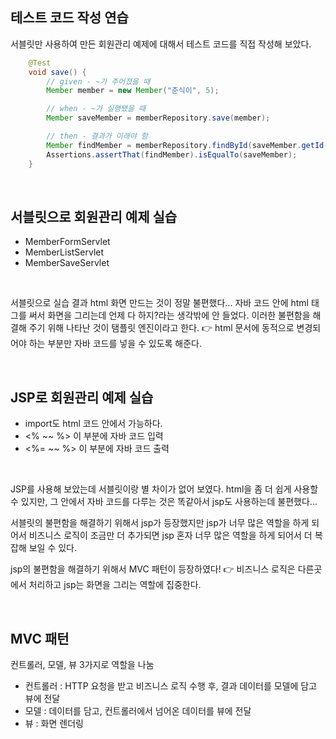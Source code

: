 ## 테스트 코드 작성 연습

서블릿만 사용하여 만든 회원관리 예제에 대해서 테스트 코드를 직접 작성해 보았다.

```java
    @Test
    void save() {
        // given - ~가 주어졌을 때
        Member member = new Member("춘식이", 5);

        // when - ~가 실행됐을 때
        Member saveMember = memberRepository.save(member);

        // then - 결과가 이래야 함
        Member findMember = memberRepository.findById(saveMember.getId());
        Assertions.assertThat(findMember).isEqualTo(saveMember);
    }
```
<br>

## 서블릿으로 회원관리 예제 실습

- MemberFormServlet
- MemberListServlet
- MemberSaveServlet

<br>

서블릿으로 실습 결과 html 화면 만드는 것이 정말 불편했다... 자바 코드 안에 html 태그를 써서 화면을 그리는데 언제 다 하지?라는 생각밖에 안 들었다.
이러한 불편함을 해결해 주기 위해 나타난 것이 탬플릿 엔진이라고 한다. 👉 html 문서에 동적으로 변경되어야 하는 부분만 자바 코드를 넣을 수 있도록 해준다.

<br>

## JSP로 회원관리 예제 실습
- import도 html 코드 안에서 가능하다.
- <% ~~ %> 이 부분에 자바 코드 입력
- <%= ~~ %> 이 부분에 자바 코드 출력

<br>

JSP를 사용해 보았는데 서블릿이랑 별 차이가 없어 보였다. html을 좀 더 쉽게 사용할 수 있지만, 그 안에서 자바 코드를 다루는 것은 똑같아서 jsp도 사용하는데 불편했다... 


서블릿의 불편함을 해결하기 위해서 jsp가 등장했지만 jsp가 너무 많은 역할을 하게 되어서 비즈니스 로직이 조금만 더 추가되면 jsp 혼자 너무 많은 역할을 하게 되어서 더 복잡해 보일 수 있다.


jsp의 불편함을 해결하기 위해서 MVC 패턴이 등장하였다! 👉 비즈니스 로직은 다른곳에서 처리하고 jsp는 화면을 그리는 역할에 집중한다.

<br>

## MVC 패턴
컨트롤러, 모델, 뷰 3가지로 역할을 나눔

- 컨트롤러 : HTTP 요청을 받고 비즈니스 로직 수행 후, 결과 데이터를 모델에 담고 뷰에 전달
- 모델 : 데이터를 담고, 컨트롤러에서 넘어온 데이터를 뷰에 전달
- 뷰 : 화면 렌더링
